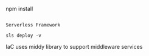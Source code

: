 npm install
```

Serverless Framework

sls deploy -v 
```

IaC
uses middy library to support middleware services